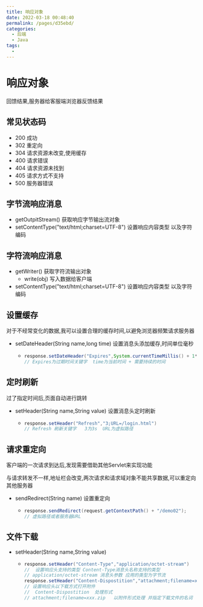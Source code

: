 ```yaml
---
title: 响应对象
date: 2022-03-18 00:48:40
permalink: /pages/d35ebd/
categories:
  - 后端
  - Java
tags:
  - 
---
```

# 响应对象

回馈结果,服务器给客服端浏览器反馈结果

## 常见状态码

- 200 成功
- 302 重定向
- 304 请求资源未改变,使用缓存
- 400 请求错误
- 404 请求资源未找到
- 405 请求方式不支持
- 500 服务器错误



## 字节流响应消息

- getOutpitStream()  获取响应字节输出流对象
- setContentType("text/html;charset=UTF-8") 设置响应内容类型 以及字符编码



## 字符流响应消息

- getWriter()  获取字符流输出对象
  - write(obj)  写入数据给客户端
- setContentType("text/html;charset=UTF-8") 设置响应内容类型 以及字符编码



## 设置缓存

对于不经常变化的数据,我可以设置合理的缓存时间,以避免浏览器频繁请求服务器

- setDateHeader(String name,long time)   设置消息头添加缓存,时间单位毫秒

  - ```java
    response.setDateHeader("Expires",System.currentTimeMillis() + 1*60*60*1000);
    // Expires为过期时间关键字  time为当前时间 + 需要持续的时间
    ```



## 定时刷新

过了指定时间后,页面自动进行跳转

- setHeader(String name,String value)  设置消息头定时刷新

  - ```java
    response.setHeader("Refresh","3;URL=/login.html")
    // Refresh 刷新关键字   3为3s  URL为虚拟路径
    ```



## 请求重定向

客户端的一次请求到达后,发现需要借助其他Servlet来实现功能

与请求转发不一样,地址栏会改变,两次请求和请求域对象不能共享数据,可以重定向其他服务器

- sendRedirect(String name)  设置重定向

  - ```java
    response.sendRedirect(request.getContextPath() + "/demo02");
    // 虚拟路径或者服务器URL
    ```



## 文件下载

- setHeader(String name,String value)  

  - ```java
    response.setHeader("Content-Type","application/octet-stream")
    //  设置响应头支持的类型 Content-Type消息头名称支持的类型
    // application/octet-stream 消息头参数 应用的类型为字节流
    response.setHeader("Content-Dispostition","attachment;filename=xxx.zip")
    // 设置响应头以下载方式打开附件  
    //  Content-Dispostition  处理形式
    // attachment;filename=xxx.zip   以附件形式处理 并指定下载文件的名词
    ```



